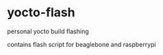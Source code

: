 yocto-flash
==========

personal yocto build flashing

contains flash script for beaglebone and raspberrypi
